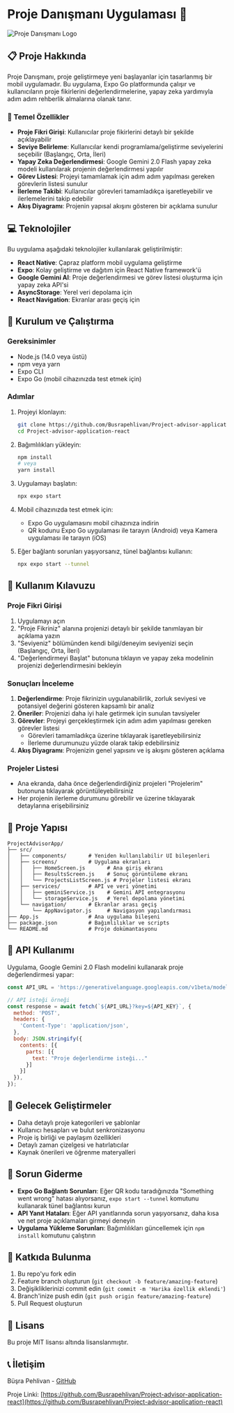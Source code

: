 # Proje Danışmanı Uygulaması 📱

![Proje Danışmanı Logo](https://img.icons8.com/color/96/000000/project-management.png)

## 📋 Proje Hakkında

Proje Danışmanı, proje geliştirmeye yeni başlayanlar için tasarlanmış bir mobil uygulamadır. Bu uygulama, Expo Go platformunda çalışır ve kullanıcıların proje fikirlerini değerlendirmelerine, yapay zeka yardımıyla adım adım rehberlik almalarına olanak tanır.

### 🌟 Temel Özellikler

- **Proje Fikri Girişi**: Kullanıcılar proje fikirlerini detaylı bir şekilde açıklayabilir
- **Seviye Belirleme**: Kullanıcılar kendi programlama/geliştirme seviyelerini seçebilir (Başlangıç, Orta, İleri)
- **Yapay Zeka Değerlendirmesi**: Google Gemini 2.0 Flash yapay zeka modeli kullanılarak projenin değerlendirmesi yapılır
- **Görev Listesi**: Projeyi tamamlamak için adım adım yapılması gereken görevlerin listesi sunulur
- **İlerleme Takibi**: Kullanıcılar görevleri tamamladıkça işaretleyebilir ve ilerlemelerini takip edebilir
- **Akış Diyagramı**: Projenin yapısal akışını gösteren bir açıklama sunulur

## 💻 Teknolojiler

Bu uygulama aşağıdaki teknolojiler kullanılarak geliştirilmiştir:

- **React Native**: Çapraz platform mobil uygulama geliştirme
- **Expo**: Kolay geliştirme ve dağıtım için React Native framework'ü
- **Google Gemini AI**: Proje değerlendirmesi ve görev listesi oluşturma için yapay zeka API'si
- **AsyncStorage**: Yerel veri depolama için
- **React Navigation**: Ekranlar arası geçiş için

## 🚀 Kurulum ve Çalıştırma

### Gereksinimler

- Node.js (14.0 veya üstü)
- npm veya yarn
- Expo CLI
- Expo Go (mobil cihazınızda test etmek için)

### Adımlar

1. Projeyi klonlayın:
   ```bash
   git clone https://github.com/Busrapehlivan/Project-advisor-application-react.git
   cd Project-advisor-application-react
   ```

2. Bağımlılıkları yükleyin:
   ```bash
   npm install
   # veya
   yarn install
   ```

3. Uygulamayı başlatın:
   ```bash
   npx expo start
   ```

4. Mobil cihazınızda test etmek için:
   - Expo Go uygulamasını mobil cihazınıza indirin
   - QR kodunu Expo Go uygulaması ile tarayın (Android) veya Kamera uygulaması ile tarayın (iOS)

5. Eğer bağlantı sorunları yaşıyorsanız, tünel bağlantısı kullanın:
   ```bash
   npx expo start --tunnel
   ```

## 📱 Kullanım Kılavuzu

### Proje Fikri Girişi

1. Uygulamayı açın
2. "Proje Fikriniz" alanına projenizi detaylı bir şekilde tanımlayan bir açıklama yazın
3. "Seviyeniz" bölümünden kendi bilgi/deneyim seviyenizi seçin (Başlangıç, Orta, İleri)
4. "Değerlendirmeyi Başlat" butonuna tıklayın ve yapay zeka modelinin projenizi değerlendirmesini bekleyin

### Sonuçları İnceleme

1. **Değerlendirme**: Proje fikrinizin uygulanabilirlik, zorluk seviyesi ve potansiyel değerini gösteren kapsamlı bir analiz
2. **Öneriler**: Projenizi daha iyi hale getirmek için sunulan tavsiyeler
3. **Görevler**: Projeyi gerçekleştirmek için adım adım yapılması gereken görevler listesi
   - Görevleri tamamladıkça üzerine tıklayarak işaretleyebilirsiniz
   - İlerleme durumunuzu yüzde olarak takip edebilirsiniz
4. **Akış Diyagramı**: Projenizin genel yapısını ve iş akışını gösteren açıklama

### Projeler Listesi

- Ana ekranda, daha önce değerlendirdiğiniz projeleri "Projelerim" butonuna tıklayarak görüntüleyebilirsiniz
- Her projenin ilerleme durumunu görebilir ve üzerine tıklayarak detaylarına erişebilirsiniz

## 🧩 Proje Yapısı

```
ProjectAdvisorApp/
├── src/
│   ├── components/       # Yeniden kullanılabilir UI bileşenleri
│   ├── screens/          # Uygulama ekranları
│   │   ├── HomeScreen.js       # Ana giriş ekranı
│   │   ├── ResultsScreen.js    # Sonuç görüntüleme ekranı
│   │   └── ProjectsListScreen.js # Projeler listesi ekranı
│   ├── services/         # API ve veri yönetimi
│   │   ├── geminiService.js    # Gemini API entegrasyonu
│   │   └── storageService.js   # Yerel depolama yönetimi
│   └── navigation/       # Ekranlar arası geçiş
│       └── AppNavigator.js     # Navigasyon yapılandırması
├── App.js                # Ana uygulama bileşeni
├── package.json          # Bağımlılıklar ve scripts
└── README.md             # Proje dokümantasyonu
```

## 🧠 API Kullanımı

Uygulama, Google Gemini 2.0 Flash modelini kullanarak proje değerlendirmesi yapar:

```javascript
const API_URL = 'https://generativelanguage.googleapis.com/v1beta/models/gemini-2.0-flash:generateContent';

// API isteği örneği
const response = await fetch(`${API_URL}?key=${API_KEY}`, {
  method: 'POST',
  headers: {
    'Content-Type': 'application/json',
  },
  body: JSON.stringify({
    contents: [{
      parts: [{
        text: "Proje değerlendirme isteği..."
      }]
    }]
  }),
});
```

## 🔮 Gelecek Geliştirmeler

- Daha detaylı proje kategorileri ve şablonlar
- Kullanıcı hesapları ve bulut senkronizasyonu
- Proje iş birliği ve paylaşım özellikleri
- Detaylı zaman çizelgesi ve hatırlatıcılar
- Kaynak önerileri ve öğrenme materyalleri

## 🔧 Sorun Giderme

- **Expo Go Bağlantı Sorunları**: Eğer QR kodu taradığınızda "Something went wrong" hatası alıyorsanız, `expo start --tunnel` komutunu kullanarak tünel bağlantısı kurun
- **API Yanıt Hataları**: Eğer API yanıtlarında sorun yaşıyorsanız, daha kısa ve net proje açıklamaları girmeyi deneyin
- **Uygulama Yükleme Sorunları**: Bağımlılıkları güncellemek için `npm install` komutunu çalıştırın

## 👥 Katkıda Bulunma

1. Bu repo'yu fork edin
2. Feature branch oluşturun (`git checkout -b feature/amazing-feature`)
3. Değişikliklerinizi commit edin (`git commit -m 'Harika özellik eklendi'`)
4. Branch'inize push edin (`git push origin feature/amazing-feature`)
5. Pull Request oluşturun

## 📄 Lisans

Bu proje MIT lisansı altında lisanslanmıştır.

## 📞 İletişim

Büşra Pehlivan - [GitHub](https://github.com/Busrapehlivan)

Proje Linki: [https://github.com/Busrapehlivan/Project-advisor-application-react](https://github.com/Busrapehlivan/Project-advisor-application-react)
